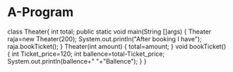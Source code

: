 # A-Program

class Theater{
int total;
public static void main(String []args)
{
Theater raja=new Theater(200);
System.out.println("After booking I have");
raja.bookTicket();
}
Theater(int amount)
{
total=amount;
}
void bookTicket()
{
int Ticket_price=120;
int ballence=total-Ticket_price;
System.out.println(ballence+" "+"Ballence");
}
}
